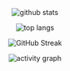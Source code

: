 <div align="center">
  <!-- GitHub Stats -->
  <img
    alt="github stats"
    src="https://github-readme-stats.vercel.app/api?username=Young-TW&title_color=39d353&bg_color=000000&text_color=ffffff&hide_border=true&show_icons=true"
  />

  <!-- Top Languages -->
  <img
    alt="top langs"
    src="https://github-readme-stats.vercel.app/api/top-langs?username=Young-TW&title_color=39d353&bg_color=000000&text_color=ffffff&layout=compact&hide_border=true&card_width=467&langs_count=8"
  />

  <!-- GitHub Streak -->
  <img
    alt="GitHub Streak"
    src="https://streak-stats.demolab.com?user=Young-TW&theme=github-dark&background=000000&hide_border=true&card_width=467"
  />

  <!-- Activity Graph -->
  <img
    alt="activity graph"
    src="https://github-readme-activity-graph.vercel.app/graph?username=Young-TW&theme=github-compact&hide_border=true&bg_color=000000"
  />
</div>
